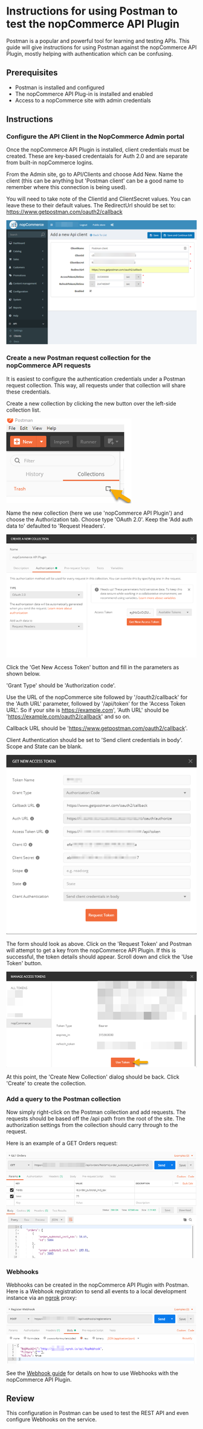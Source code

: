 # Instructions for using Postman to test the nopCommerce API Plugin

Postman is a popular and powerful tool for learning and testing APIs. This guide will give instructions for 
using Postman against the nopCommerce API Plugin, mostly helping with authentication which can be confusing. 

## Prerequisites

- Postman is installed and configured
- The nopCommerce API Plug-in is installed and enabled
- Access to a nopCommerce site with admin credentials 

## Instructions

### Configure the API Client in the NopCommerce Admin portal

Once the nopCommerce API Plugin is installed, client credentials must be created. These are key-based credentaials
for Auth 2.0 and are separate from built-in nopCommerce logins.

From the Admin site, go to API/Clients and choose Add New. Name the client (this can be anything but 'Postman client'
can be a good name to remember where this connection is being used). 

You will need to take note of the ClientId and ClientSecret values. You can leave these to their default values. The 
RedirectUrl should be set to: https://www.getpostman.com/oauth2/callback 

![new collection](images/nop-add-new-api-client.png)

### Create a new Postman request collection for the nopCommerce API requests

It is easiest to configure the authentication credentials under a Postman request collection. This way, 
all requests under that collection will share these credentials.

Create a new collection by clicking the new button over the left-side collection list.

![new collection](images/create-collection.png)

Name the new collection (here we use 'nopCommerce API Plugin') and choose the Authorization tab. Choose
type 'OAuth 2.0'. Keep the 'Add auth data to' defaulted to 'Request Headers'.

![new collection](images/new-collection.png)

Click the 'Get New Access Token' button and fill in the parameters as shown below.

'Grant Type' should be 'Authorization code'.

Use the URL of the
nopCommerce site followed by '/oauth2/callback' for the 'Auth URL' parameter, followed by '/api/token'
for the 'Access Token URL'. So if your site is https://example.com', 'Auth URL' should be
'https://example.com/oauth2/callback' and so on.

Callback URL should be 'https://www.getpostman.com/oauth2/callback'.

Client Authentication should be set to 'Send client credentials in body'. Scope and State can be blank.

![new collection](images/new-access-token.png)

The form should look as above. Click on the 'Request Token' and Postman will attempt to get a key from
the nopCommerce API Plugin. If this is successful, the token details should appear. Scroll down and 
click the 'Use Token' button.

![new collection](images/manage-tokens-use.png)

At this point, the 'Create New Collection' dialog should be back. Click 'Create' to create the
collection.

### Add a query to the Postman collection

Now simply right-click on the Postman collection and add requests. The requests should be based off
the /api path from the root of the site. The authorization settings from the collection should
carry through to the request.

Here is an example of a GET Orders request:

![new collection](images/postman-getorder-request.png)

### Webhooks

Webhooks can be created in the nopCommerce API Plugin with Postman. Here is a Webhook registration
to send all events to a local development instance via an [ngrok](https://ngrok.com) proxy:

![new collection](images/postman-postwebhook.png)

See the [Webhook guide](WebHooks.md) for details on how to use Webhooks with the nopCommerce API Plugin.

## Review

This configuration in Postman can be used to test the REST API and even configure Webhooks on the
service.